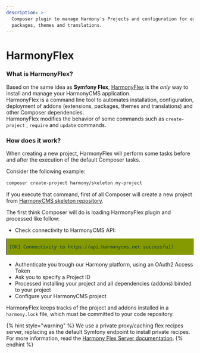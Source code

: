 ```yaml
---
description: >-
  Composer plugin to manage Harmony's Projects and configuration for extensions,
  packages, themes and translations.
---
```


# HarmonyFlex

### What is HarmonyFlex?

Based on the same idea as **Symfony Flex**, [HarmonyFlex](https://github.com/harmonycms/flex) is the _only_ way to install and manage your HarmonyCMS application.  
HarmonyFlex is a command line tool to automates installation, configuration, deployment of addons \(extensions, packages, themes and translations\) and other Composer dependencies.  
HarmonyFlex modifies the behavior of some commands such as `create-project` , `require` and `update` commands.

### How does it work?

When creating a new project, HarmonyFlex will perform some tasks before and after the execution of the default Composer tasks.

Consider the following example:

```bash
composer create-project harmony/skeleton my-project
```

If you execute that command, first of all Composer will create a new project from [HarmonyCMS skeleton repository](https://github.com/harmonycms/skeleton).

The first think Composer will do is loading HarmonyFlex plugin and processed like follow:

* Check connectivity to HarmonyCMS API:

![](../../.gitbook/assets/deepinscreenshot_20181012113441.png)

* Authenticate you trough our Harmony platform, using an OAuth2 Access Token
* Ask you to specify a Project ID
* Processed installing your project and all dependencies \(addons\) binded to your project
* Configure your HarmonyCMS project

HarmonyFlex keeps tracks of the project and addons installed in a `harmony.lock` file, which must be committed to your code repository.

{% hint style="warning" %}
We use a private proxy/caching flex recipes server, replacing as the default Symfony endpoint to install private recipes.  
For more information, read the [Harmony Flex Server documentation](harmomy-flex-server.md).
{% endhint %}

